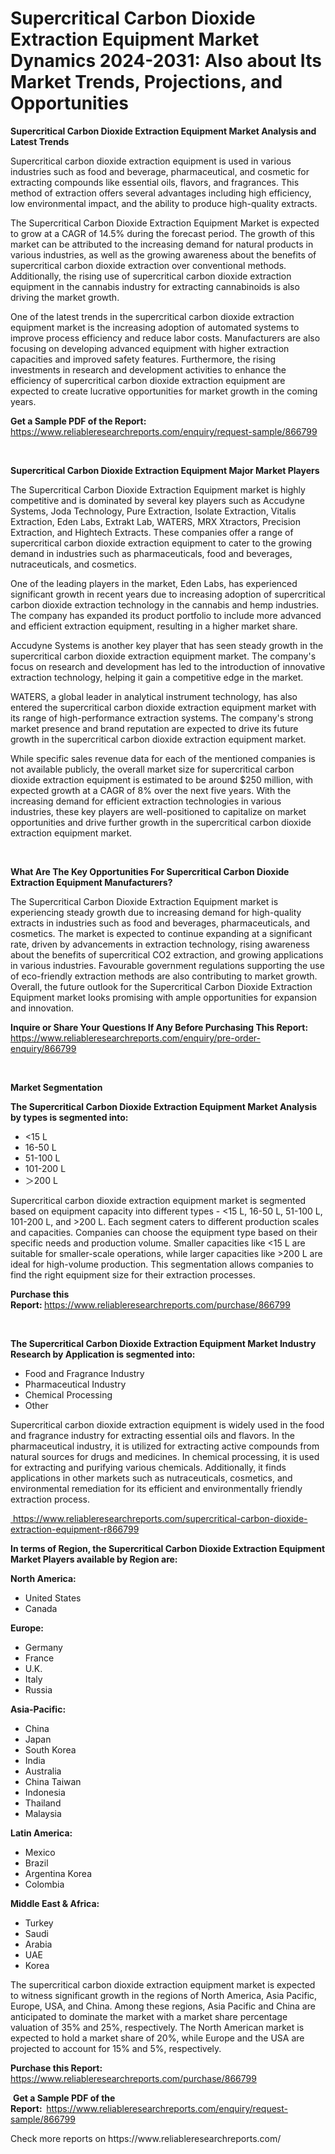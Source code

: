 <p><h1>Supercritical Carbon Dioxide Extraction Equipment Market Dynamics 2024-2031: Also about Its Market Trends, Projections, and Opportunities</h1></p><p><strong>Supercritical Carbon Dioxide Extraction Equipment Market Analysis and Latest Trends</strong></p>
<p><p>Supercritical carbon dioxide extraction equipment is used in various industries such as food and beverage, pharmaceutical, and cosmetic for extracting compounds like essential oils, flavors, and fragrances. This method of extraction offers several advantages including high efficiency, low environmental impact, and the ability to produce high-quality extracts.</p><p>The Supercritical Carbon Dioxide Extraction Equipment Market is expected to grow at a CAGR of 14.5% during the forecast period. The growth of this market can be attributed to the increasing demand for natural products in various industries, as well as the growing awareness about the benefits of supercritical carbon dioxide extraction over conventional methods. Additionally, the rising use of supercritical carbon dioxide extraction equipment in the cannabis industry for extracting cannabinoids is also driving the market growth.</p><p>One of the latest trends in the supercritical carbon dioxide extraction equipment market is the increasing adoption of automated systems to improve process efficiency and reduce labor costs. Manufacturers are also focusing on developing advanced equipment with higher extraction capacities and improved safety features. Furthermore, the rising investments in research and development activities to enhance the efficiency of supercritical carbon dioxide extraction equipment are expected to create lucrative opportunities for market growth in the coming years.</p></p>
<p><strong>Get a Sample PDF of the Report:&nbsp;</strong> <a href="https://www.reliableresearchreports.com/enquiry/request-sample/866799">https://www.reliableresearchreports.com/enquiry/request-sample/866799</a></p>
<p>&nbsp;</p>
<p><strong>Supercritical Carbon Dioxide Extraction Equipment Major Market Players</strong></p>
<p><p>The Supercritical Carbon Dioxide Extraction Equipment market is highly competitive and is dominated by several key players such as Accudyne Systems, Joda Technology, Pure Extraction, Isolate Extraction, Vitalis Extraction, Eden Labs, Extrakt Lab, WATERS, MRX Xtractors, Precision Extraction, and Hightech Extracts. These companies offer a range of supercritical carbon dioxide extraction equipment to cater to the growing demand in industries such as pharmaceuticals, food and beverages, nutraceuticals, and cosmetics.</p><p>One of the leading players in the market, Eden Labs, has experienced significant growth in recent years due to increasing adoption of supercritical carbon dioxide extraction technology in the cannabis and hemp industries. The company has expanded its product portfolio to include more advanced and efficient extraction equipment, resulting in a higher market share.</p><p>Accudyne Systems is another key player that has seen steady growth in the supercritical carbon dioxide extraction equipment market. The company's focus on research and development has led to the introduction of innovative extraction technology, helping it gain a competitive edge in the market.</p><p>WATERS, a global leader in analytical instrument technology, has also entered the supercritical carbon dioxide extraction equipment market with its range of high-performance extraction systems. The company's strong market presence and brand reputation are expected to drive its future growth in the supercritical carbon dioxide extraction equipment market.</p><p>While specific sales revenue data for each of the mentioned companies is not available publicly, the overall market size for supercritical carbon dioxide extraction equipment is estimated to be around $250 million, with expected growth at a CAGR of 8% over the next five years. With the increasing demand for efficient extraction technologies in various industries, these key players are well-positioned to capitalize on market opportunities and drive further growth in the supercritical carbon dioxide extraction equipment market.</p></p>
<p>&nbsp;</p>
<p><strong>What Are The Key Opportunities For Supercritical Carbon Dioxide Extraction Equipment Manufacturers?</strong></p>
<p><p>The Supercritical Carbon Dioxide Extraction Equipment market is experiencing steady growth due to increasing demand for high-quality extracts in industries such as food and beverages, pharmaceuticals, and cosmetics. The market is expected to continue expanding at a significant rate, driven by advancements in extraction technology, rising awareness about the benefits of supercritical CO2 extraction, and growing applications in various industries. Favourable government regulations supporting the use of eco-friendly extraction methods are also contributing to market growth. Overall, the future outlook for the Supercritical Carbon Dioxide Extraction Equipment market looks promising with ample opportunities for expansion and innovation.</p></p>
<p><strong>Inquire or Share Your Questions If Any Before Purchasing This Report:</strong> <a href="https://www.reliableresearchreports.com/enquiry/pre-order-enquiry/866799">https://www.reliableresearchreports.com/enquiry/pre-order-enquiry/866799</a></p>
<p>&nbsp;</p>
<p><strong>Market Segmentation</strong></p>
<p><strong>The Supercritical Carbon Dioxide Extraction Equipment Market Analysis by types is segmented into:</strong></p>
<p><ul><li><15 L</li><li>16-50 L</li><li>51-100 L</li><li>101-200 L</li><li>＞200 L</li></ul></p>
<p><p>Supercritical carbon dioxide extraction equipment market is segmented based on equipment capacity into different types - <15 L, 16-50 L, 51-100 L, 101-200 L, and >200 L. Each segment caters to different production scales and capacities. Companies can choose the equipment type based on their specific needs and production volume. Smaller capacities like <15 L are suitable for smaller-scale operations, while larger capacities like >200 L are ideal for high-volume production. This segmentation allows companies to find the right equipment size for their extraction processes.</p></p>
<p><strong>Purchase this Report:&nbsp;</strong><a href="https://www.reliableresearchreports.com/purchase/866799">https://www.reliableresearchreports.com/purchase/866799</a></p>
<p>&nbsp;</p>
<p><strong>The Supercritical Carbon Dioxide Extraction Equipment Market Industry Research by Application is segmented into:</strong></p>
<p><ul><li>Food and Fragrance Industry</li><li>Pharmaceutical Industry</li><li>Chemical Processing</li><li>Other</li></ul></p>
<p><p>Supercritical carbon dioxide extraction equipment is widely used in the food and fragrance industry for extracting essential oils and flavors. In the pharmaceutical industry, it is utilized for extracting active compounds from natural sources for drugs and medicines. In chemical processing, it is used for extracting and purifying various chemicals. Additionally, it finds applications in other markets such as nutraceuticals, cosmetics, and environmental remediation for its efficient and environmentally friendly extraction process.</p></p>
<p><a href="https://www.reliableresearchreports.com/supercritical-carbon-dioxide-extraction-equipment-r866799">&nbsp;https://www.reliableresearchreports.com/supercritical-carbon-dioxide-extraction-equipment-r866799</a></p>
<p><strong>In terms of Region, the Supercritical Carbon Dioxide Extraction Equipment Market Players available by Region are:</strong></p>
<p>
    <p> <strong> North America: </strong>
        <ul>
            <li>United States</li>
            <li>Canada</li>
        </ul>
        </p> 
    <p> <strong> Europe: </strong>
        <ul>
            <li>Germany</li>
            <li>France</li>
            <li>U.K.</li>
            <li>Italy</li>
            <li>Russia</li>
        </ul>
        </p> 
    <p> <strong> Asia-Pacific: </strong>
        <ul>
            <li>China</li>
            <li>Japan</li>
            <li>South Korea</li>
            <li>India</li>
            <li>Australia</li>
            <li>China Taiwan</li>
            <li>Indonesia</li>
            <li>Thailand</li>
            <li>Malaysia</li>
        </ul>
        </p> 
    <p> <strong> Latin America: </strong>
        <ul>
            <li>Mexico</li>
            <li>Brazil</li>
            <li>Argentina Korea</li>
            <li>Colombia</li>
        </ul>
        </p> 
    <p> <strong> Middle East & Africa: </strong>
        <ul>
            <li>Turkey</li>
            <li>Saudi</li>
            <li>Arabia</li>
            <li>UAE</li>
            <li>Korea</li>
        </ul>
    </p>
    </p>
<p><p>The supercritical carbon dioxide extraction equipment market is expected to witness significant growth in the regions of North America, Asia Pacific, Europe, USA, and China. Among these regions, Asia Pacific and China are anticipated to dominate the market with a market share percentage valuation of 35% and 25%, respectively. The North American market is expected to hold a market share of 20%, while Europe and the USA are projected to account for 15% and 5%, respectively.</p></p>
<p><strong>Purchase this Report: </strong><a href="https://www.reliableresearchreports.com/purchase/866799">https://www.reliableresearchreports.com/purchase/866799</a></p>
<p>&nbsp;<strong>Get a Sample PDF of the Report:&nbsp;&nbsp;</strong><a href="https://www.reliableresearchreports.com/enquiry/request-sample/866799">https://www.reliableresearchreports.com/enquiry/request-sample/866799</a></p>
<p><strong></strong></p>
<p>Check more reports on https://www.reliableresearchreports.com/</p>
